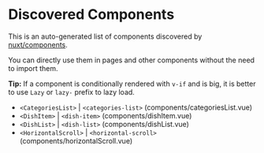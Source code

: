 # Discovered Components

This is an auto-generated list of components discovered by [nuxt/components](https://github.com/nuxt/components).

You can directly use them in pages and other components without the need to import them.

**Tip:** If a component is conditionally rendered with `v-if` and is big, it is better to use `Lazy` or `lazy-` prefix to lazy load.

- `<CategoriesList>` | `<categories-list>` (components/categoriesList.vue)
- `<DishItem>` | `<dish-item>` (components/dishItem.vue)
- `<DishList>` | `<dish-list>` (components/dishList.vue)
- `<HorizontalScroll>` | `<horizontal-scroll>` (components/horizontalScroll.vue)
